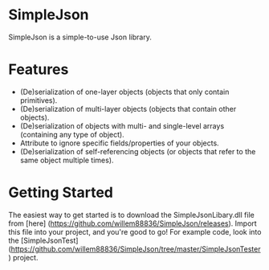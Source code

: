 # SimpleJson
SimpleJson is a simple-to-use Json library.

# Features
  * (De)serialization of one-layer objects (objects that only contain primitives).
  * (De)serialization of multi-layer objects (objects that contain other objects).
  * (De)serialization of objects with multi- and single-level arrays (containing any type of object).
  * Attribute to ignore specific fields/properties of your objects. 
  * (De)serialization of self-referencing objects (or objects that refer to the same object multiple times).
  
# Getting Started
The easiest way to get started is to download the SimpleJsonLibary.dll file from [here] (https://github.com/willem88836/SimpleJson/releases). 
Import this file into your project, and you're good to go!
For example code, look into the [SimpleJsonTest] (https://github.com/willem88836/SimpleJson/tree/master/SimpleJsonTester) project. 
